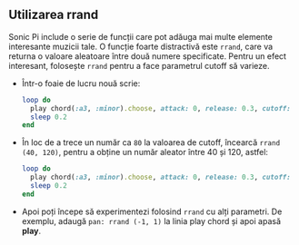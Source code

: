 ## Utilizarea rrand

Sonic Pi include o serie de funcții care pot adăuga mai multe elemente interesante muzicii tale. O funcție foarte distractivă este `rrand`, care va returna o valoare aleatoare între două numere specificate. Pentru un efect interesant, folosește `rrand` pentru a face parametrul cutoff să varieze.

- Într-o foaie de lucru nouă scrie:
    
    ```ruby
    loop do
      play chord(:a3, :minor).choose, attack: 0, release: 0.3, cutoff: 80
      sleep 0.2
    end
    ```

- În loc de a trece un număr ca `80` la valoarea de cutoff, încearcă `rrand (40, 120)`, pentru a obține un număr aleator între 40 și 120, astfel:
    
    ```ruby
    loop do
      play chord(:a3, :minor).choose, attack: 0, release: 0.3, cutoff: rrand(40, 120)
      sleep 0.2
    end
    ```

- Apoi poți începe să experimentezi folosind `rrand` cu alți parametri. De exemplu, adaugă `pan: rrand (-1, 1)` la linia play chord și apoi apasă **play**.